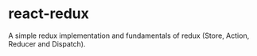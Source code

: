 # react-redux
A simple redux implementation and fundamentals of redux (Store, Action, Reducer and Dispatch).
